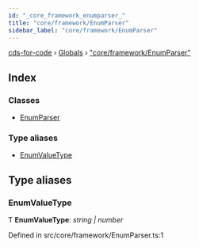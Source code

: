 ```yaml
---
id: "_core_framework_enumparser_"
title: "core/framework/EnumParser"
sidebar_label: "core/framework/EnumParser"
---
```


[cds-for-code](../index.md) › [Globals](../globals.md) › ["core/framework/EnumParser"](_core_framework_enumparser_.md)

## Index

### Classes

* [EnumParser](../classes/_core_framework_enumparser_.enumparser.md)

### Type aliases

* [EnumValueType](_core_framework_enumparser_.md#enumvaluetype)

## Type aliases

###  EnumValueType

Ƭ **EnumValueType**: *string | number*

Defined in src/core/framework/EnumParser.ts:1
